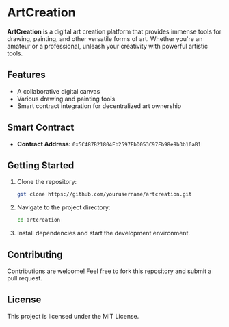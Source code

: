# ArtCreation

**ArtCreation** is a digital art creation platform that provides immense tools for drawing, painting, and other versatile forms of art. Whether you're an amateur or a professional, unleash your creativity with powerful artistic tools.

## Features
- A collaborative digital canvas
- Various drawing and painting tools
- Smart contract integration for decentralized art ownership

## Smart Contract
- **Contract Address:** `0x5C487B21804Fb2597EbD053C97Fb98e9b3b10aB1`

## Getting Started
1. Clone the repository:
   ```sh
   git clone https://github.com/yourusername/artcreation.git
   ```
2. Navigate to the project directory:
   ```sh
   cd artcreation
   ```
3. Install dependencies and start the development environment.

## Contributing
Contributions are welcome! Feel free to fork this repository and submit a pull request.

## License
This project is licensed under the MIT License.

